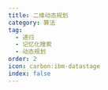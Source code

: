 ```yaml
---
title: 二维动态规划
category: 算法
tag:
  - 递归
  - 记忆化搜索
  - 动态规划
order: 2
icon: carbon:ibm-datastage
index: false
---
```


